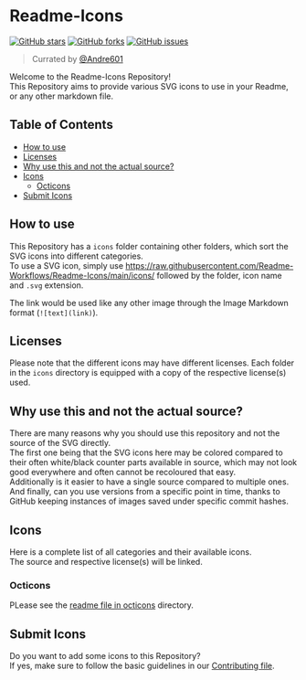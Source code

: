 [andre601]: https://github.com/Andre601

[contributing]: https://github.com/Readme-Workflows/Readme-Icons/blob/main/CONTRIBUTING.md

# Readme-Icons

[![GitHub stars](https://img.shields.io/github/stars/Readme-Workflows/Readme-Icons)](https://github.com/Readme-Workflows/Readme-Icons/stargazers)
[![GitHub forks](https://img.shields.io/github/forks/Readme-Workflows/Readme-Icons)](https://github.com/Readme-Workflows/Readme-Icons/network)
[![GitHub issues](https://img.shields.io/github/issues/Readme-Workflows/Readme-Icons)](https://github.com/Readme-Workflows/Readme-Icons/issues)

> Currated by [@Andre601][andre601]

Welcome to the Readme-Icons Repository!  
This Repository aims to provide various SVG icons to use in your Readme, or any other markdown file.

## Table of Contents

- [How to use](#how-to-use)
- [Licenses](#licenses)
- [Why use this and not the actual source?](#why-use-this-and-not-the-actual-source)
- [Icons](#icons)
  - [Octicons](#octicons)
- [Submit Icons](#submit-icons)

## How to use
This Repository has a `icons` folder containing other folders, which sort the SVG icons into different categories.  
To use a SVG icon, simply use https://raw.githubusercontent.com/Readme-Workflows/Readme-Icons/main/icons/ followed by the folder, icon name and `.svg` extension.

The link would be used like any other image through the Image Markdown format (`![text](link)`).

## Licenses

Please note that the different icons may have different licenses. Each folder in the `icons` directory is equipped with a copy of the respective license(s) used.

## Why use this and not the actual source?

There are many reasons why you should use this repository and not the source of the SVG directly.  
The first one being that the SVG icons here may be colored compared to their often white/black counter parts available in source, which may not look good everywhere and often cannot be recoloured that easy.  
Additionally is it easier to have a single source compared to multiple ones.  
And finally, can you use versions from a specific point in time, thanks to GitHub keeping instances of images saved under specific commit hashes.

## Icons

Here is a complete list of all categories and their available icons.  
The source and respective license(s) will be linked.

### Octicons

PLease see the [readme file in octicons](https://github.com/Readme-Workflows/Readme-Icons/tree/fix/readme/icons/octicons#readme) directory.

## Submit Icons

Do you want to add some icons to this Repository?  
If yes, make sure to follow the basic guidelines in our [Contributing file][contributing].
